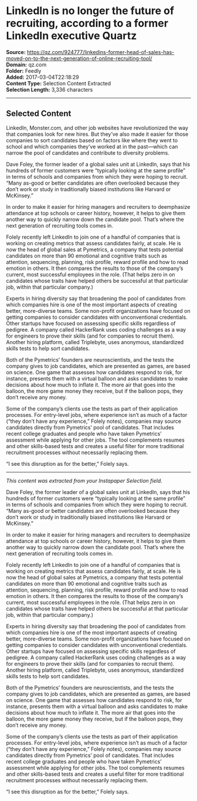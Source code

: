 # LinkedIn is no longer the future of recruiting, according to a former LinkedIn executive Quartz

**Source:** https://qz.com/924777/linkedins-former-head-of-sales-has-moved-on-to-the-next-generation-of-online-recruiting-tool/  
**Domain:** qz.com  
**Folder:** Feedly  
**Added:** 2017-03-04T22:18:29  
**Content Type:** Selection Content Extracted  
**Selection Length:** 3,336 characters  


---

## Selected Content

LinkedIn, Monster.com, and other job websites have revolutionized the way that companies look for new hires. But they’ve also made it easier for those companies to sort candidates based on factors like where they went to school and which companies they’ve worked at in the past—which can narrow the pool of candidates and contribute to diversity problems.

Dave Foley, the former leader of a global sales unit at LinkedIn, says that his hundreds of former customers were “typically looking at the same profile” in terms of schools and companies from which they were hoping to recruit. “Many as-good or better candidates are often overlooked because they don’t work or study in traditionally biased institutions like Harvard or McKinsey.”

In order to make it easier for hiring managers and recruiters to deemphasize attendance at top schools or career history, however, it helps to give them another way to quickly narrow down the candidate pool. That’s where the next generation of recruiting tools comes in.

Folely recently left LinkedIn to join one of a handful of companies that is working on creating metrics that assess candidates fairly, at scale. He is now the head of global sales at Pymetrics, a company that tests potential candidates on more than 90 emotional and cognitive traits such as attention, sequencing, planning, risk profile, reward profile and how to read emotion in others. It then compares the results to those of the company’s current, most successful employees in the role. (That helps zero in on candidates whose traits have helped others be successful at that particular job, within that particular company.)

Experts in hiring diversity say that broadening the pool of candidates from which companies hire is one of the most important aspects of creating better, more-diverse teams. Some non-profit organizations have focused on getting companies to consider candidates with unconventional credentials. Other startups have focused on assessing specific skills regardless of pedigree. A company called HackerRank uses coding challenges as a way for engineers to prove their skills (and for companies to recruit them). Another hiring platform, called Triplebyte, uses anonymous, standardized skills tests to help sort candidates.

Both of the Pymetrics’ founders are neuroscientists, and the tests the company gives to job candidates, which are presented as games, are based on science. One game that assesses how candidates respond to risk, for instance, presents them with a virtual balloon and asks candidates to make decisions about how much to inflate it. The more air that goes into the balloon, the more game money they receive, but if the balloon pops, they don’t receive any money.

Some of the company’s clients use the tests as part of their application processes. For entry-level jobs, where experience isn’t as much of a factor (“they don’t have any experience,” Folely notes), companies may source candidates directly from Pymetrics’ pool of candidates. That includes recent college graduates and people who have taken Pymetrics’ assessment while applying for other jobs. The tool complements resumes and other skills-based tests and creates a useful filter for more traditional recruitment processes without necessarily replacing them.

“I see this disruption as for the better,” Folely says.

---

*This content was extracted from your Instapaper Selection field.*

Dave Foley, the former leader of a global sales unit at LinkedIn, says that his hundreds of former customers were “typically looking at the same profile” in terms of schools and companies from which they were hoping to recruit. “Many as-good or better candidates are often overlooked because they don’t work or study in traditionally biased institutions like Harvard or McKinsey.”

In order to make it easier for hiring managers and recruiters to deemphasize attendance at top schools or career history, however, it helps to give them another way to quickly narrow down the candidate pool. That’s where the next generation of recruiting tools comes in.

Folely recently left LinkedIn to join one of a handful of companies that is working on creating metrics that assess candidates fairly, at scale. He is now the head of global sales at Pymetrics, a company that tests potential candidates on more than 90 emotional and cognitive traits such as attention, sequencing, planning, risk profile, reward profile and how to read emotion in others. It then compares the results to those of the company’s current, most successful employees in the role. (That helps zero in on candidates whose traits have helped others be successful at that particular job, within that particular company.)

Experts in hiring diversity say that broadening the pool of candidates from which companies hire is one of the most important aspects of creating better, more-diverse teams. Some non-profit organizations have focused on getting companies to consider candidates with unconventional credentials. Other startups have focused on assessing specific skills regardless of pedigree. A company called HackerRank uses coding challenges as a way for engineers to prove their skills (and for companies to recruit them). Another hiring platform, called Triplebyte, uses anonymous, standardized skills tests to help sort candidates.

Both of the Pymetrics’ founders are neuroscientists, and the tests the company gives to job candidates, which are presented as games, are based on science. One game that assesses how candidates respond to risk, for instance, presents them with a virtual balloon and asks candidates to make decisions about how much to inflate it. The more air that goes into the balloon, the more game money they receive, but if the balloon pops, they don’t receive any money.

Some of the company’s clients use the tests as part of their application processes. For entry-level jobs, where experience isn’t as much of a factor (“they don’t have any experience,” Folely notes), companies may source candidates directly from Pymetrics’ pool of candidates. That includes recent college graduates and people who have taken Pymetrics’ assessment while applying for other jobs. The tool complements resumes and other skills-based tests and creates a useful filter for more traditional recruitment processes without necessarily replacing them.

“I see this disruption as for the better,” Folely says.
